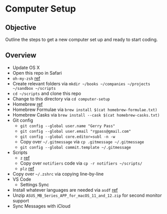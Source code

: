 # Computer Setup

## Objective

Outline the steps to get a new computer set up and ready to start coding.

## Overview

- Update OS X
- Open this repo in Safari
- `oh-my-zsh` [ref](https://ohmyz.sh/#install)
- Create relevant folders via `mkdir ~/books ~/companies ~/projects ~/sandbox ~/scripts`
- `cd ~/scripts` and clone this repo
- Change to this directory via `cd computer-setup`
- Homebrew [ref](https://brew.sh/)
- Homebrew Formulae via `brew install $(cat homebrew-formulae.txt)`
- Homebrew Casks via `brew install --cask $(cat homebrew-casks.txt)`
- Git config
  - `git config --global user.name "Gerry Pass"`
  - `git config --global user.email "rgpass@gmail.com"`
  - `git config --global core.editor=subl -n -w`
  - Copy over `~/.gitmessage` via `cp .gitmessage ~/.gitmessage`
  - `git config --global commit.template ~/.gitmessage`
- Scripts
  - `z` [ref](https://github.com/rupa/z)
  - Copy over `notifiers` code via `cp -r notifiers ~/scripts/`
  - `plz` [ref](https://github.com/rgpass/plz)
- Copy over `~/.zshrc` via copying line-by-line
- VS Code
  - Settings Sync
- Install whatever languages are needed via `asdf` [ref](https://asdf-vm.com/)
- Unzip `ASUS_MB_Series_APP_for_macOS_11_and_12.zip` for second monitor support
- Sync Messages with iCloud
